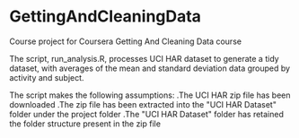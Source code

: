 # GettingAndCleaningData
Course project for Coursera Getting And Cleaning Data course

The script, run_analysis.R, processes UCI HAR dataset to generate a tidy dataset, with averages of the mean and standard deviation data grouped by activity and subject.

The script makes the following assumptions:
.The UCI HAR zip file has been downloaded
.The zip file has been extracted into the "UCI HAR Dataset" folder under the project folder
.The "UCI HAR Dataset" folder has retained the folder structure present in the zip file

